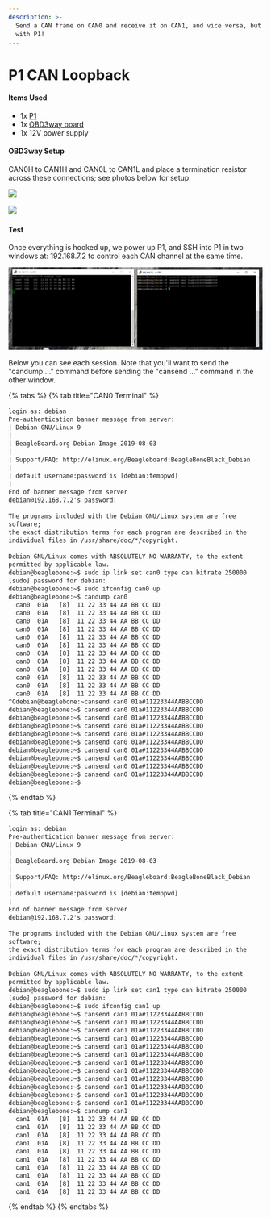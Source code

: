 ```yaml
---
description: >-
  Send a CAN frame on CAN0 and receive it on CAN1, and vice versa, but this time
  with P1!
---
```


# P1 CAN Loopback

#### Items Used

* 1x [P1](https://www.macchina.cc/catalog/p1-boards/p1-under-dash)
* 1x [OBD3way board](https://www.macchina.cc/catalog/tools/obd3way)
* 1x 12V power supply

#### OBD3way Setup

CAN0H to CAN1H and CAN0L to CAN1L and place a termination resistor across these connections; see photos below for setup. 

![](../../.gitbook/assets/img_7207.jpg)

![](../../.gitbook/assets/img_7209.jpg)

#### Test

Once everything is hooked up, we power up P1, and SSH into P1 in two windows at: 192.168.7.2 to control each CAN channel at the same time. 

![](../../.gitbook/assets/loopback.png)

Below you can see each session. Note that you'll want to send the "candump ..." command before sending the "cansend ..." command in the other window. 

{% tabs %}
{% tab title="CAN0 Terminal" %}
```text
login as: debian
Pre-authentication banner message from server:
| Debian GNU/Linux 9
|
| BeagleBoard.org Debian Image 2019-08-03
|
| Support/FAQ: http://elinux.org/Beagleboard:BeagleBoneBlack_Debian
|
| default username:password is [debian:temppwd]
|
End of banner message from server
debian@192.168.7.2's password:

The programs included with the Debian GNU/Linux system are free software;
the exact distribution terms for each program are described in the
individual files in /usr/share/doc/*/copyright.

Debian GNU/Linux comes with ABSOLUTELY NO WARRANTY, to the extent
permitted by applicable law.
debian@beaglebone:~$ sudo ip link set can0 type can bitrate 250000
[sudo] password for debian:
debian@beaglebone:~$ sudo ifconfig can0 up
debian@beaglebone:~$ candump can0
  can0  01A   [8]  11 22 33 44 AA BB CC DD
  can0  01A   [8]  11 22 33 44 AA BB CC DD
  can0  01A   [8]  11 22 33 44 AA BB CC DD
  can0  01A   [8]  11 22 33 44 AA BB CC DD
  can0  01A   [8]  11 22 33 44 AA BB CC DD
  can0  01A   [8]  11 22 33 44 AA BB CC DD
  can0  01A   [8]  11 22 33 44 AA BB CC DD
  can0  01A   [8]  11 22 33 44 AA BB CC DD
  can0  01A   [8]  11 22 33 44 AA BB CC DD
  can0  01A   [8]  11 22 33 44 AA BB CC DD
  can0  01A   [8]  11 22 33 44 AA BB CC DD
  can0  01A   [8]  11 22 33 44 AA BB CC DD
^Cdebian@beaglebone:~cansend can0 01a#11223344AABBCCDD
debian@beaglebone:~$ cansend can0 01a#11223344AABBCCDD
debian@beaglebone:~$ cansend can0 01a#11223344AABBCCDD
debian@beaglebone:~$ cansend can0 01a#11223344AABBCCDD
debian@beaglebone:~$ cansend can0 01a#11223344AABBCCDD
debian@beaglebone:~$ cansend can0 01a#11223344AABBCCDD
debian@beaglebone:~$ cansend can0 01a#11223344AABBCCDD
debian@beaglebone:~$ cansend can0 01a#11223344AABBCCDD
debian@beaglebone:~$ cansend can0 01a#11223344AABBCCDD
debian@beaglebone:~$ cansend can0 01a#11223344AABBCCDD
debian@beaglebone:~$
```
{% endtab %}

{% tab title="CAN1 Terminal" %}
```
login as: debian
Pre-authentication banner message from server:
| Debian GNU/Linux 9
|
| BeagleBoard.org Debian Image 2019-08-03
|
| Support/FAQ: http://elinux.org/Beagleboard:BeagleBoneBlack_Debian
|
| default username:password is [debian:temppwd]
|
End of banner message from server
debian@192.168.7.2's password:

The programs included with the Debian GNU/Linux system are free software;
the exact distribution terms for each program are described in the
individual files in /usr/share/doc/*/copyright.

Debian GNU/Linux comes with ABSOLUTELY NO WARRANTY, to the extent
permitted by applicable law.
debian@beaglebone:~$ sudo ip link set can1 type can bitrate 250000
[sudo] password for debian:
debian@beaglebone:~$ sudo ifconfig can1 up
debian@beaglebone:~$ cansend can1 01a#11223344AABBCCDD
debian@beaglebone:~$ cansend can1 01a#11223344AABBCCDD
debian@beaglebone:~$ cansend can1 01a#11223344AABBCCDD
debian@beaglebone:~$ cansend can1 01a#11223344AABBCCDD
debian@beaglebone:~$ cansend can1 01a#11223344AABBCCDD
debian@beaglebone:~$ cansend can1 01a#11223344AABBCCDD
debian@beaglebone:~$ cansend can1 01a#11223344AABBCCDD
debian@beaglebone:~$ cansend can1 01a#11223344AABBCCDD
debian@beaglebone:~$ cansend can1 01a#11223344AABBCCDD
debian@beaglebone:~$ cansend can1 01a#11223344AABBCCDD
debian@beaglebone:~$ cansend can1 01a#11223344AABBCCDD
debian@beaglebone:~$ cansend can1 01a#11223344AABBCCDD
debian@beaglebone:~$ candump can1
  can1  01A   [8]  11 22 33 44 AA BB CC DD
  can1  01A   [8]  11 22 33 44 AA BB CC DD
  can1  01A   [8]  11 22 33 44 AA BB CC DD
  can1  01A   [8]  11 22 33 44 AA BB CC DD
  can1  01A   [8]  11 22 33 44 AA BB CC DD
  can1  01A   [8]  11 22 33 44 AA BB CC DD
  can1  01A   [8]  11 22 33 44 AA BB CC DD
  can1  01A   [8]  11 22 33 44 AA BB CC DD
  can1  01A   [8]  11 22 33 44 AA BB CC DD
  can1  01A   [8]  11 22 33 44 AA BB CC DD

```
{% endtab %}
{% endtabs %}

